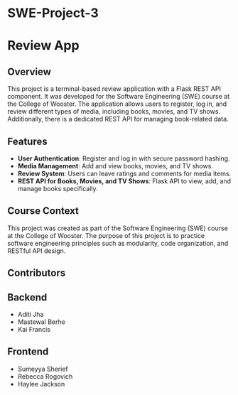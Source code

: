 # SWE-Project-3
# Review App

## Overview
This project is a terminal-based review application with a Flask REST API component. It was developed for the Software Engineering (SWE) course at the College of Wooster. The application allows users to register, log in, and review different types of media, including books, movies, and TV shows. Additionally, there is a dedicated REST API for managing book-related data.

## Features
- **User Authentication**: Register and log in with secure password hashing.
- **Media Management**: Add and view books, movies, and TV shows.
- **Review System**: Users can leave ratings and comments for media items.
- **REST API for Books, Movies, and TV Shows**: Flask API to view, add, and manage books specifically.

## Course Context
This project was created as part of the Software Engineering (SWE) course at the College of Wooster. The purpose of this project is to practice software engineering principles such as modularity, code organization, and RESTful API design.

 ## Contributors
 ## Backend
 - Aditi Jha
 - Mastewal Berhe
 - Kai Francis
 ## Frontend
 - Sumeyya Sherief
 - Rebecca Rogovich
 - Haylee Jackson
